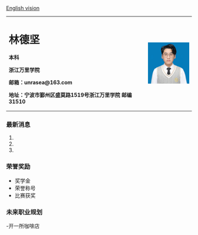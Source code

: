 <table border="0">
  <tr>
    <td width="75%">
      <h1>林德坚</h1>
      <p><b>本科</b></p>
      <p><b>浙江万里学院</b></p>
      <p><b>邮箱：unrasea@163.com</b></p>
      <p><b>地址：宁波市鄞州区盛莫路1519号浙江万里学院 邮编31510</b></p>       </td>
    <a href="/index.en.html">English vision</a>
    <td width="25%">
      <img src="/lin.jpg" width="100%">      
    </td>
  </tr>
</table>

### 最新消息
1.
2.
3.
### 荣誉奖励
- 奖学金
- 荣誉称号
- 比赛获奖

### 未来职业规划
-开一所咖啡店
